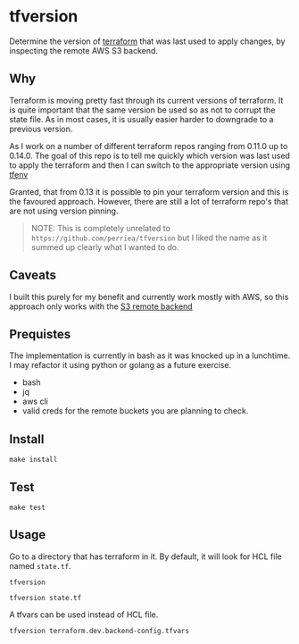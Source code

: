 # tfversion

Determine the version of [terraform](https://www.terraform.io) that was last used to apply changes, by inspecting the remote AWS S3 backend.

## Why

Terraform is moving pretty fast through its current versions of terraform. It is quite important that the same version be used so as not to corrupt the state file. As in most cases, it is usually easier harder to downgrade to a previous version.

As I work on a number of different terraform repos ranging from 0.11.0 up to 0.14.0. The goal of this repo is to tell me quickly which version was last used to apply the terraform and then I can switch to the appropriate version using [tfenv](https://github.com/tfutils/tfenv)

Granted, that from 0.13 it is possible to pin your terraform version and this is the favoured approach. However, there are still a lot of terraform repo's that are not using version pinning.

> NOTE: This is completely unrelated to `https://github.com/perriea/tfversion` but I liked the name as it summed up clearly what I wanted to do.

## Caveats

I built this purely for my benefit and currently work mostly with AWS, so this approach only works with the [S3 remote backend](https://www.terraform.io/docs/language/settings/backends/s3.html)

## Prequistes

The implementation is currently in bash as it was knocked up in a lunchtime. I may refactor it using python or golang as a future exercise.

- bash
- jq
- aws cli
- valid creds for the remote buckets you are planning to check.

## Install

    make install

## Test

    make test

## Usage

Go to a directory that has terraform in it. By default, it will look for HCL file named `state.tf`.

    tfversion

    tfversion state.tf

A tfvars can be used instead of HCL file.

    tfversion terraform.dev.backend-config.tfvars

